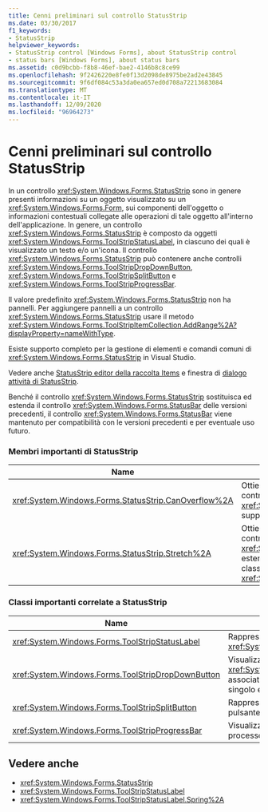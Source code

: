 ```yaml
---
title: Cenni preliminari sul controllo StatusStrip
ms.date: 03/30/2017
f1_keywords:
- StatusStrip
helpviewer_keywords:
- StatusStrip control [Windows Forms], about StatusStrip control
- status bars [Windows Forms], about status bars
ms.assetid: c0d9bcbb-f8b8-46ef-bae2-4146b8c8ce99
ms.openlocfilehash: 9f2426220e8fe0f13d2098de8975be2ad2e43845
ms.sourcegitcommit: 9f6df084c53a3da0ea657ed0d708a72213683084
ms.translationtype: MT
ms.contentlocale: it-IT
ms.lasthandoff: 12/09/2020
ms.locfileid: "96964273"
---
```

# <a name="statusstrip-control-overview"></a>Cenni preliminari sul controllo StatusStrip

In un controllo <xref:System.Windows.Forms.StatusStrip> sono in genere presenti informazioni su un oggetto visualizzato su un <xref:System.Windows.Forms.Form>, sui componenti dell'oggetto o informazioni contestuali collegate alle operazioni di tale oggetto all'interno dell'applicazione. In genere, un controllo <xref:System.Windows.Forms.StatusStrip> è composto da oggetti <xref:System.Windows.Forms.ToolStripStatusLabel>, in ciascuno dei quali è visualizzato un testo e/o un'icona. Il controllo <xref:System.Windows.Forms.StatusStrip> può contenere anche controlli <xref:System.Windows.Forms.ToolStripDropDownButton>, <xref:System.Windows.Forms.ToolStripSplitButton> e <xref:System.Windows.Forms.ToolStripProgressBar>.  
  
 Il valore predefinito <xref:System.Windows.Forms.StatusStrip> non ha pannelli. Per aggiungere pannelli a un controllo <xref:System.Windows.Forms.StatusStrip> usare il metodo <xref:System.Windows.Forms.ToolStripItemCollection.AddRange%2A?displayProperty=nameWithType>.  
  
 Esiste supporto completo per la gestione di elementi e comandi comuni di <xref:System.Windows.Forms.StatusStrip> in Visual Studio.  
  
 Vedere anche [StatusStrip editor della raccolta Items](/previous-versions/visualstudio/visual-studio-2010/ms233631(v=vs.100)) e finestra di [dialogo attività di StatusStrip](/previous-versions/visualstudio/visual-studio-2010/ms233642(v=vs.100)).  
  
 Benché il controllo <xref:System.Windows.Forms.StatusStrip> sostituisca ed estenda il controllo <xref:System.Windows.Forms.StatusBar> delle versioni precedenti, il controllo <xref:System.Windows.Forms.StatusBar> viene mantenuto per compatibilità con le versioni precedenti e per eventuale uso futuro.  
  
### <a name="important-statusstrip-members"></a>Membri importanti di StatusStrip  
  
|Name|Descrizione|  
|----------|-----------------|  
|<xref:System.Windows.Forms.StatusStrip.CanOverflow%2A>|Ottiene o imposta un valore che indica se il controllo <xref:System.Windows.Forms.StatusStrip> supporta la funzionalità di overflow.|  
|<xref:System.Windows.Forms.StatusStrip.Stretch%2A>|Ottiene o imposta un valore che indica se il controllo <xref:System.Windows.Forms.StatusStrip> si estende da un'estremità all'altra nella propria classe <xref:System.Windows.Forms.ToolStripContainer>.|  
  
### <a name="important-statusstrip-companion-classes"></a>Classi importanti correlate a StatusStrip  
  
|Name|Descrizione|  
|----------|-----------------|  
|<xref:System.Windows.Forms.ToolStripStatusLabel>|Rappresenta un pannello in un controllo <xref:System.Windows.Forms.StatusStrip>.|  
|<xref:System.Windows.Forms.ToolStripDropDownButton>|Visualizza un oggetto <xref:System.Windows.Forms.ToolStripDropDown> associato dal quale l'utente può selezionare un singolo elemento.|  
|<xref:System.Windows.Forms.ToolStripSplitButton>|Rappresenta un controllo in due parti con un pulsante standard e un menu a discesa.|  
|<xref:System.Windows.Forms.ToolStripProgressBar>|Visualizza lo stato di completamento di un processo.|  
  
## <a name="see-also"></a>Vedere anche

- <xref:System.Windows.Forms.StatusStrip>
- <xref:System.Windows.Forms.ToolStripStatusLabel>
- <xref:System.Windows.Forms.ToolStripStatusLabel.Spring%2A>
